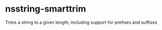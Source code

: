 nsstring-smarttrim
==================

Trims a string to a given length, including support for prefixes and suffixes
